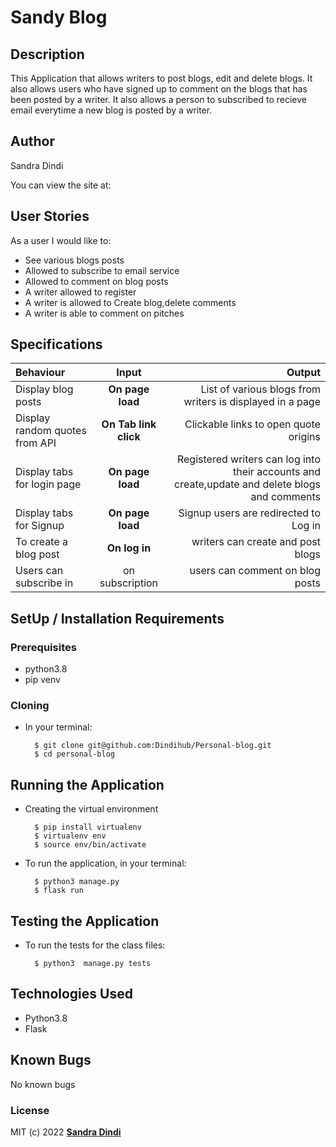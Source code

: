 # Sandy Blog

## Description

This Application that allows writers to post blogs, edit and delete blogs. It also allows users who have signed up to comment on the blogs that has been posted by a writer. It also allows a person to subscribed to recieve email everytime a new blog is posted by a writer.


## Author

Sandra Dindi

You can view the site at:[]()

## User Stories
As a user I would like to:
* See various blogs posts 
* Allowed to subscribe to email service 
* Allowed to comment on blog posts
* A writer allowed to register
* A writer is allowed to Create blog,delete comments
* A writer is able to comment on pitches



## Specifications
| Behaviour | Input | Output |
| :---------------- | :---------------: | ------------------: |
| Display  blog posts | **On page load** | List of various blogs from writers is displayed in a page|
| Display random quotes from API | **On Tab link click** | Clickable links to open quote origins|
| Display tabs for login page  | **On page load** | Registered writers can log into their accounts and create,update and delete blogs and comments |
| Display tabs for Signup | **On page load** | Signup users are redirected to Log in |
| To create a blog post  | **On log in** |  writers  can create and post blogs|
|Users can subscribe in | on subscription | users can comment on blog posts


## SetUp / Installation Requirements
### Prerequisites
* python3.8
* pip venv


### Cloning
* In your terminal:

        $ git clone git@github.com:Dindihub/Personal-blog.git
        $ cd personal-blog

## Running the Application
* Creating the virtual environment

        $ pip install virtualenv 
        $ virtualenv env
        $ source env/bin/activate
       


* To run the application, in your terminal:

        $ python3 manage.py 
        $ flask run

## Testing the Application
* To run the tests for the class files:

        $ python3  manage.py tests 

## Technologies Used
* Python3.8
* Flask

## Known Bugs
No known bugs

### License
MIT (c) 2022 **[Sandra Dindi](https://github.com/Dindihub/Personal-blog.git)**







